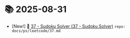 # 📚 2025-08-31
- [New!] 📗 [37 - Sudoku Solver (37 - Sudoku Solver)](https://til.qriosity.dev/featured/ps/leetcode/37) `repo: docs/ps/leetcode/37.md`
